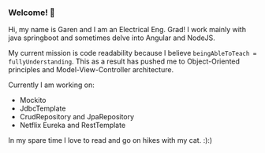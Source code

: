 ### Welcome! 👋

Hi, my name is Garen and I am an Electrical Eng. Grad! I work mainly with java springboot and sometimes delve into Angular and NodeJS. 

My current mission is code readability because I believe ```beingAbleToTeach = fullyUnderstanding```. This as a result has pushed me to Object-Oriented principles and Model-View-Controller architecture.

Currently I am working on:
- Mockito 
- JdbcTemplate
- CrudRepository and JpaRepository 
- Netflix Eureka and RestTemplate

In my spare time I love to read and go on hikes with my cat. :):)

<!--
**garengh4/garengh4** is a ✨ _special_ ✨ repository because its `README.md` (this file) appears on your GitHub profile.

Here are some ideas to get you started:

- 🔭 I’m currently working on ...
- 🌱 I’m currently learning ...
- 👯 I’m looking to collaborate on ...
- 🤔 I’m looking for help with ...
- 💬 Ask me about ...
- 📫 How to reach me: ...
- 😄 Pronouns: ...
- ⚡ Fun fact: ...
-->
